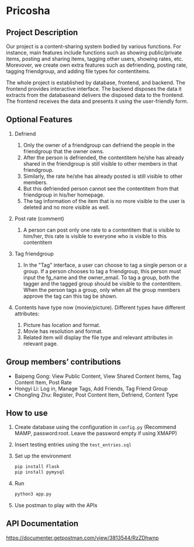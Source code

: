 # Pricosha

## Project Description

Our project is a content-sharing system bodied by various functions. For instance, main features include functions such as showing public/private items, posting and sharing items, tagging other users, showing rates, etc. Morevover, we create own extra features such as defriending, posting rate, tagging friendgroup, and adding file types for contentitems. 

The whole project is established by database, frontend, and backend. The frontend provides interactive interface. The backend disposes the data it extracts from the databaseand delivers the disposed data to the frontend. The frontend receives the data and presents it using the user-friendly form.

## Optional Features

1. Defriend
   1. Only the owner of a friendgroup can defriend the people in the friendgroup that the owner owns.
   2. After the person is defriended, the contentitem he/she has already shared in the friendgroup is still visible to other members in that friendgroup.
   3. Similarly, the rate he/she has already posted is still visible to other members.
   4. But this defriended person cannot see the contentitem from that friendgroup in his/her homepage.
   5. The tag information of the item that is no more visible to the user is deleted and no more visible as well.

2. Post rate (comment)
   1. A person can post only one rate to a contentitem that is visible to him/her, this rate is visible to everyone who is visible to this contentitem

3. Tag friendgroup

    1. In the "Tag" interface, a user can choose to tag a single person or a group. If a person chooses to tag a friendgroup, this person must input the fg_name and the owner_email. To tag a group, both the tagger and the tagged group should be visible to the contentitem. When the person tags a group, only when all the group members approve the tag can this tag be shown.


4. Contents have type now (movie/picture). Different types have different attributes:
    1. Picture has location and format.
    2. Movie has resolution and format.
    3. Related item will display the file type and relevant attributes in relevant page.

## Group members’ contributions
* Baipeng Gong: View Public Content, View Shared Content Items, Tag Content Item, Post Rate
* Hongyi Li: Log in, Manage Tags, Add Friends, Tag Friend Group
* Chongling Zhu: Register, Post Content Item, Defriend, Content Type

## How to use

1. Create database using the configuration in `config.py` (Recommend MAMP, password:root. Leave the password empty if using XMAPP)

2. Insert testing entries using the `test_entries.sql`

3. Set up the environment

   ```bash
   pip install Flask
   pip install pymysql
   ```

4. Run

   ```bash
   python3 app.py
   ```

5. Use postman to play with the APIs


## API Documentation
https://documenter.getpostman.com/view/3813544/RzZDhwnp
